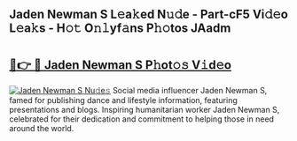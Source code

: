 ## Jaden Newman S L𝚎a𝚔ed N𝚞𝚍e - Part-cF5 Vi𝚍𝚎o L𝚎a𝚔s - H𝚘𝚝 O𝚗𝚕yf𝚊ns P𝚑𝚘tos JAadm

# <h2><a href="http://kf8g94.oniu.top/?m=Jaden+Newman+S">🔗👉 🔴 Jaden Newman S P𝚑ot𝚘𝚜 V𝚒d𝚎o</a></h2>

[![Jaden Newman S Nu𝚍e𝚜](https://i.imgur.com/0qMVB7G.gif)](http://kf8g94.oniu.top/?m=Jaden+Newman+S)
Social media influencer Jaden Newman S, famed for publishing dance and lifestyle information, featuring presentations and blogs. Inspiring humanitarian worker Jaden Newman S, celebrated for their dedication and commitment to helping those in need around the world.  
